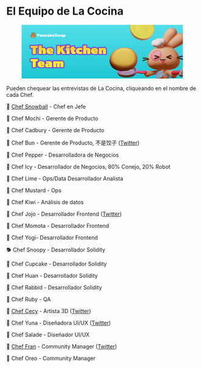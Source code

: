 # El Equipo de La Cocina

<figure><img src=".gitbook/assets/image (1) (4) (1).png" alt=""><figcaption></figcaption></figure>

Pueden chequear las entrevistas de La Cocina, cliqueando en el nombre de cada Chef.

🐰 [Chef Snowball](https://medium.com/pancakeswap/entrevistas-en-la-cocina-chef-snowball-el-adorable-jefe-guiando-a-los-conejitos-18bb6ca2a6d6) - Chef en Jefe

🐰 Chef Mochi - Gerente de Producto

🐰 Chef Cadbury - Gerente de Producto

🐰 Chef Bun - Gerente de Producto, 不是饺子 ([Twitter](http://twitter.com/chef\_bun\_pcs))

🐰 Chef Pepper - Desarrolladora de Negocios

🐰 Chef Icy - Desarrollador de Negocios, 80% Conejo, 20% Robot

🐰 Chef Lime - Ops/Data Desarrollador Analista

🐰 Chef Mustard - Ops

🐰 Chef Kiwi - Análisis de datos

🐰 Chef Jojo - Desarrollador Frontend ([Twitter](https://twitter.com/0xchefjojo))

🐰 Chef Momota - Desarrollador Frontend

🐰 Chef Yogi- Desarrollador Frontend

🐕 Chef Snoopy - Desarrollador Solidity

🐰 Chef Cupcake - Desarrollador Solidity

🐰 Chef Huan - Desarrollador Solidity

🐰 Chef Rabbid - Desarrollador Solidity

🐰 Chef Ruby - QA

🐰 [Chef Cecy](https://medium.com/pancakeswap/chef-cecy-la-m%C3%A1gica-artista-3d-que-hace-esponjosos-conejitos-cf1afd8538b7) - Artista 3D ([Twitter](https://twitter.com/Cecymeade))

🐰 Chef Yuna - Diseñadora UI/UX ([Twitter](https://twitter.com/chefyuna))

🐰 Chef Salade - Diseñador UI/UX

🧉 [Chef Fran](https://medium.com/pancakeswap/entrevistas-en-la-cocina-chef-fran-el-community-manager-que-ama-el-mate-b32f687963e5) - Community Manager ([Twitter](https://twitter.com/ChefFranPS))

🐰 Chef Oreo - Community Manager
